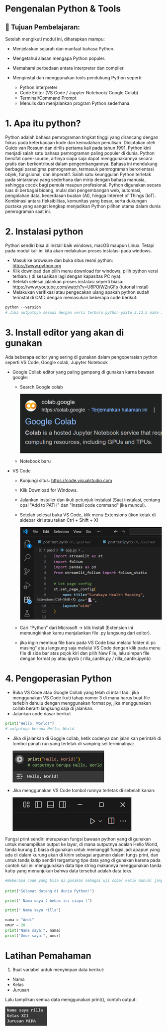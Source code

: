 # **Pengenalan Python & Tools**

## 🎯 Tujuan Pembelajaran:

Setelah mengikuti modul ini, diharapkan mampu:

*   Menjelaskan sejarah dan manfaat bahasa Python.
*   Mengetahui alasan mengapa Python populer.
*   Memahami perbedaan antara interpreter dan compiler.
*   Menginstal dan menggunakan tools pendukung Python seperti:

    *   Python Interpreter
    *   Code Editor (VS Code / Jupyter Notebook/ Google Colab)
    *   Terminal/Command Prompt
    *   Menulis dan menjalankan program Python sederhana.

# 1.   Apa itu python?

  Python adalah bahasa pemrograman tingkat tinggi yang dirancang dengan fokus pada keterbacaan kode dan kemudahan penulisan. Diciptakan oleh Guido van Rossum dan dirilis pertama kali pada tahun 1991, Python kini menjadi salah satu bahasa pemrograman paling populer di dunia. Python bersifat open-source, artinya siapa saja dapat menggunakannya secara gratis dan berkontribusi dalam pengembangannya. Bahasa ini mendukung berbagai paradigma pemrograman, termasuk pemrograman berorientasi objek, fungsional, dan imperatif. Salah satu keunggulan Python terletak pada sintaksnya yang sederhana dan mirip dengan bahasa manusia, sehingga cocok bagi pemula maupun profesional. Python digunakan secara luas di berbagai bidang, mulai dari pengembangan web, automasi, pengolahan data, kecerdasan buatan (AI), hingga Internet of Things (IoT). Kombinasi antara fleksibilitas, komunitas yang besar, serta dukungan pustaka yang sangat lengkap menjadikan Python pilihan utama dalam dunia pemrograman saat ini.

# 2.  Instalasi python

Python sendiri bisa di install baik windows, macOS maupun Linux. Tetapi pada modul kali ini kita akan melakukan proses instalasi pada windows.


*   Masuk ke browsure dan buka situs resmi python: https://www.python.org
*   Klik download dan pilih menu download for windows, pilih python versi terbaru ( di sesuaikan lagi dengan kapasitas PC nya).
* Setelah selesai jalankan proses instalasi seperti biasa: https://www.youtube.com/watch?v=U6POiWZnGFs (tutorial instal)
* Melakukan verifikasi atau pengecakan ulang apakah python sudah terinstal di CMD dengan memasukan beberapa code berikut:




```python
python --version
# Jika outputnya sesuai dengan versi terbaru python yaitu 3.13.5 maka instalasi berhasil
```

# 3.  Install editor yang akan di gunakan

Ada beberapa editor yang sering di gunakan dalam pengoperasian python seperti VS Code, Google colab, Jupyter Notebook


*   Google Collab editor yang paling gampang di gunakan karna bawaan google:
    * Search Google colab
 
      ![colab](Pengenalan%20Python%20dan%20Tools/colab.png)

    * Notebook baru

*  VS Code
   * Kunjungi situs: https://code.visualstudio.com
   * Klik Download for Windows.
   * Jalankan installer dan ikuti petunjuk instalasi (Saat instalasi, centang opsi "Add to PATH" dan "Install code command" jika muncul).
   * Setelah selesai buka VS Code, klik menu Extensions (ikon kotak di sidebar kiri atau tekan Ctrl + Shift + X)

      ![vscode](Pengenalan%20Python%20dan%20Tools/vscode.png)
  
   * Cari “Python” dari Microsoft → klik Install (Extension ini memungkinkan kamu menjalankan file .py langsung dari editor).
   * jika ingin membua file baru pada VS Code bisa melalui folder di pc masing" atau langsung saja melalui VS Code dengan klik pada menu file di side bar atas pojok kiri dan pilih New File, lalu simpan file dengan format py atau ipynb ( rilla_cantik.py / rilla_cantik.ipynb)


# 4. Pengoperasian Python



*   Buka VS Code atau Google Collab yang telah di intall tadi, jika menggunakan VS Code ikuti tahap nomor 3 di mana harus buat file terlebih dahulu dengan menggunakan format py, jika menggunakan collab berarti langsung saja di jalankan.
*   Jalankan code dasar berikut



```python
print("Hello, World!")
# outputnya berupa Hello, World
```



*   Jika di jalankan di Goggle collab, ketik codenya dan jalan kan perintah di tombol panah run yang terletak di samping sel terminalnya:

    ![hello](Pengenalan%20Python%20dan%20Tools/hello.png)

*   Jika menggunakan VS Code tombol runnya terletak di sebelah kanan:

    ![vscodepanah](Pengenalan%20Python%20dan%20Tools/vscodepanah.png)

Fungsi print sendiri merupakan fungsi bawaan python yang di gunakan untuk menampilkan output ke layar, di mana outputnya adalah Hello World, tanda kurung () biasa di gunakan untuk memanggil fungsi jadi apapun yang ada di dalam kurung akan di kirim sebagai argumen dalam fungs print, dan untuk tanda kutip sendiri tergantung tipe data yang di gunakan karena pada contoh kali ini menggunakan data tipe string makannya menggunakan tanda kutip yang menunjukan bahwa data tersebut adalah data teks.


```python
#Beberapa code yang bisa di gunakan sebagai uji coba( ketik manual jangan copy paste)

print("Selamat datang di dunia Python!")
```

```python
print(" Nama saya ( bebas isi siapa )")
```

```python
print(" Nama saya rilla")
```

```python
nama = "Andi"
umur = 20
print("Nama saya:", nama)
print("Umur saya:", umur)

```

# Latihan Pemahaman

1. Buat variabel untuk menyimpan data berikut:

  * Nama
  * Kelas
  * Jurusan

  Lalu tampilkan semua data menggunakan print(), contoh output:

  ![tugas](Pengenalan%20Python%20dan%20Tools/tugas.png)
